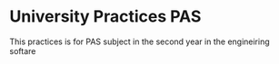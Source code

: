 # University Practices PAS
This practices is for PAS subject in the second year in the engineiring softare

